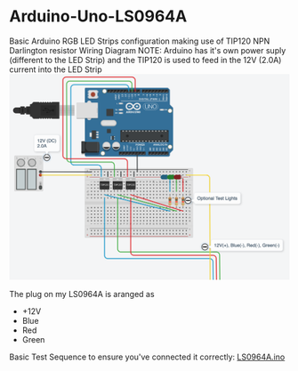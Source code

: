 # Arduino-Uno-LS0964A
Basic Arduino RGB LED Strips configuration making use of TIP120 NPN Darlington resistor
Wiring Diagram
NOTE: Arduino has it's own power suply (different to the LED Strip) and the TIP120 is used to feed in the 12V (2.0A) current into the LED Strip
![Wiring Diagram](https://github.com/shark711/Arduino-Uno-LS0964A/blob/main/images/LS0964A.png?raw=true)

The plug on my LS0964A is aranged as
- +12V
- Blue 
- Red
- Green

Basic Test Sequence to ensure you've connected it correctly: [LS0964A.ino](https://github.com/shark711/Arduino-Uno-LS0964A/blob/main/LS0964A/LS0964A.ino)
